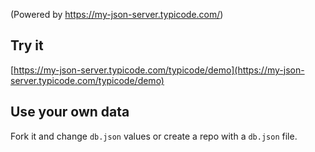 (Powered by https://my-json-server.typicode.com/)


## Try it
[https://my-json-server.typicode.com/typicode/demo](https://my-json-server.typicode.com/typicode/demo)

## Use your own data
Fork it and change `db.json` values or create a repo with a `db.json` file.

